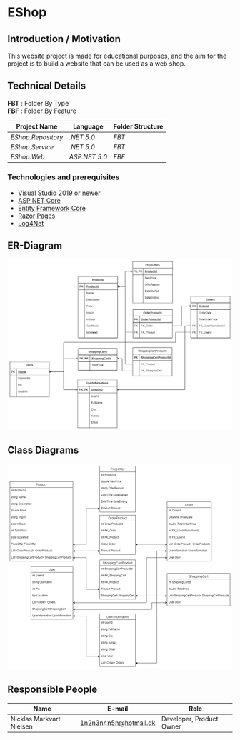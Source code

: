 ﻿# EShop

## Introduction / Motivation

This website project is made for educational purposes, 
and the aim for the project is to build a website that can be used as a web shop.

## Technical Details

**FBT** : Folder By Type  
**FBF** : Folder By Feature  

|Project Name|Language|Folder Structure|
|-|-|-|
|*EShop.Repository*|*.NET 5.0*|*FBT*|
|*EShop.Service*|*.NET 5.0*|*FBT*|
|*EShop.Web*|*ASP.NET 5.0*|*FBF*| 

### Technologies and prerequisites

- [Visual Studio 2019 or newer](https://visualstudio.microsoft.com/vs/)
- [ASP.NET Core](https://docs.microsoft.com/en-us/aspnet/core/getting-started/?view=aspnetcore-2.1&tabs=windows&tabs=windows)
- [Entity Framework Core](https://docs.microsoft.com/en-us/ef/core/)
- [Razor Pages](https://www.learnrazorpages.com/)
- [Log4Net](https://logging.apache.org/log4net/)

## ER-Diagram

![E Shop Database Diagram](Documentation/EShopDatabaseDiagram.png)

## Class Diagrams

![E Shop Class Diagram](Documentation/EShopClassDiagram.png)

## Responsible People  
|Name|E-mail|Role|
|-|-|-|
|Nicklas Markvart Nielsen|1n2n3n4n5n@hotmail.dk|Developer, Product Owner|